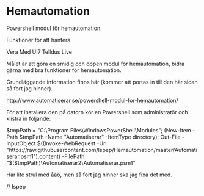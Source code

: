 ﻿# Hemautomation

Powershell modul för hemautomation. 

Funktioner för att hantera

Vera Med UI7
Telldus Live

Målet är att göra en smidig och öppen modul för hemautomation, bidra gärna med bra funktioner för hemautomation. 


Grundläggande information finns här (kommer att portas in till den här sidan så fort jag hinner). 

http://www.automatiserar.se/powershell-modul-for-hemautomation/

För att installera den på datorn kör en Powershell som administratör och klistra in följande: 

$tmpPath = "C:\Program Files\WindowsPowerShell\Modules"; (New-Item -Path $tmpPath -Name "Automatiserar" -ItemType directory); Out-File -InputObject $((Invoke-WebRequest -Uri "https://raw.githubusercontent.com/Ispep/Hemautomation/master/Automatiserar.psm1").content) -FilePath "$($tmpPath)\Automatiserar2\Automatiserar.psm1"

Har lite strul med åäö, men så fort jag hinner ska jag fixa det med. 

// Ispep
